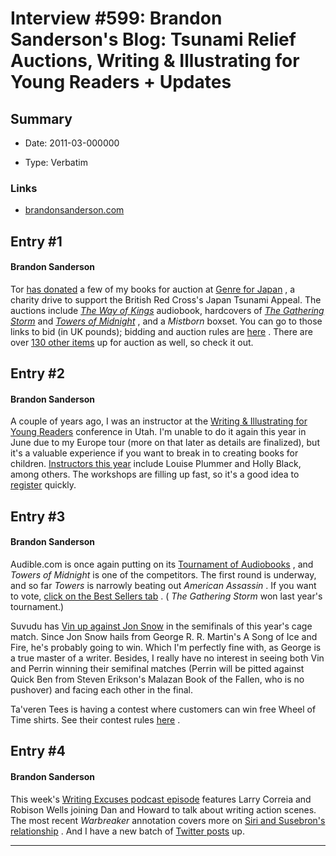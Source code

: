 # Interview #599: Brandon Sanderson's Blog: Tsunami Relief Auctions, Writing & Illustrating for Young Readers + Updates

## Summary

- Date: 2011-03-000000

- Type: Verbatim

### Links

- [brandonsanderson.com](http://www.brandonsanderson.com/blog/974/Tsunami-Relief-Auctions-Writing-and-Illustrating-for-Young-Readers--Updates)


## Entry #1

#### Brandon Sanderson

Tor
[has donated](http://torforge.wordpress.com/2011/03/25/genre-for-japan-auctions-from-tor-books/)
a few of my books for auction at
[Genre for Japan](http://genreforjapan.wordpress.com/about/)
, a charity drive to support the British Red Cross's Japan Tsunami Appeal. The auctions include
[*The Way of Kings*](http://genreforjapan.wordpress.com/2011/03/25/item-51-the-way-of-kings-audiobook/)
audiobook, hardcovers of
[*The Gathering Storm*](http://genreforjapan.wordpress.com/2011/03/25/item-50-hardback-copy-of-the-gathering-storm-towers-of-midnight/)
and
[*Towers of Midnight*](http://genreforjapan.wordpress.com/2011/03/25/item-50-hardback-copy-of-the-gathering-storm-towers-of-midnight/)
, and a
*Mistborn*
boxset. You can go to those links to bid (in UK pounds); bidding and auction rules are
[here](http://genreforjapan.wordpress.com/bidding-auction-rules/)
. There are over
[130 other items](http://genreforjapan.wordpress.com/item-index/)
up for auction as well, so check it out.

## Entry #2

#### Brandon Sanderson

A couple of years ago, I was an instructor at the
[Writing & Illustrating for Young Readers](http://www.wifyr.com/)
conference in Utah. I'm unable to do it again this year in June due to my Europe tour (more on that later as details are finalized), but it's a valuable experience if you want to break in to creating books for children.
[Instructors this year](http://www.wifyr.com/faculty.html)
include Louise Plummer and Holly Black, among others. The workshops are filling up fast, so it's a good idea to
[register](http://www.wifyr.com/registration/)
quickly.

## Entry #3

#### Brandon Sanderson

Audible.com is once again putting on its
[Tournament of Audiobooks](http://www.audible.com/tournament)
, and
*Towers of Midnight*
is one of the competitors. The first round is underway, and so far
*Towers*
is narrowly beating out
*American Assassin*
. If you want to vote,
[click on the Best Sellers tab](http://www.audible.com/tournament)
. (
*The Gathering Storm*
won last year's tournament.)

Suvudu has
[Vin up against Jon Snow](http://sf-fantasy.suvudu.com/2011/03/cage-match-2011-jon-snow-versus-vin.html)
in the semifinals of this year's cage match. Since Jon Snow hails from George R. R. Martin's A Song of Ice and Fire, he's probably going to win. Which I'm perfectly fine with, as George is a true master of a writer. Besides, I really have no interest in seeing both Vin and Perrin winning their semifinal matches (Perrin will be pitted against Quick Ben from Steven Erikson's Malazan Book of the Fallen, who is no pushover) and facing each other in the final.

Ta'veren Tees is having a contest where customers can win free Wheel of Time shirts. See their contest rules
[here](https://www.taverentees.com/newsandpress.php?post=9)
.

## Entry #4

#### Brandon Sanderson

This week's
[Writing Excuses podcast episode](http://www.writingexcuses.com/2011/03/27/)
features Larry Correia and Robison Wells joining Dan and Howard to talk about writing action scenes. The most recent
*Warbreaker*
annotation covers more on
[Siri and Susebron's relationship](http://brandonsanderson.com/annotation/426/Warbreaker-Chapter-Forty-Eight)
. And I have a new batch of
[Twitter posts](http://brandonsanderson.com/article/74/Tweets-March-21-March-25)
up.


---

